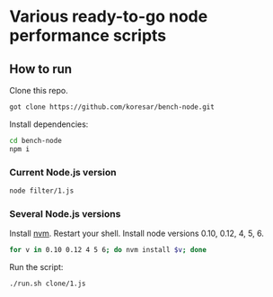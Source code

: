 # Various ready-to-go node performance scripts

## How to run

Clone this repo.
```sh
got clone https://github.com/koresar/bench-node.git
```
Install dependencies:
```sh
cd bench-node
npm i
```

### Current Node.js version

```sh
node filter/1.js
```

### Several Node.js versions

Install [nvm](https://github.com/creationix/nvm#install-script).
Restart your shell.
Install node versions 0.10, 0.12, 4, 5, 6.
```sh
for v in 0.10 0.12 4 5 6; do nvm install $v; done
```

Run the script:
```sh
./run.sh clone/1.js
```
